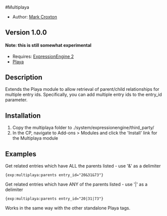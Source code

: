 #Multiplaya

* Author: [Mark Croxton](http://hallmark-design.co.uk/)

## Version 1.0.0 
#### Note: this is still somewhat experimental

* Requires: [ExpressionEngine 2](http://expressionengine.com/)
* [Playa](http://pixelandtonic.com/playa)

## Description

Extends the Playa module to allow retrieval of parent/child relationships for multiple entry ids. Specifically, you can add multiple entry ids to the entry_id parameter.

## Installation

1. Copy the multiplaya folder to ./system/expressionengine/third_party/
2. In the CP, navigate to Add-ons > Modules and click the 'Install' link for the Multiplaya module

## Examples

Get related entries which have ALL the parents listed - use '&' as a delimiter

	{exp:multiplaya:parents entry_id="20&31&73"}

Get related entries which have ANY of the parents listed - use '|' as a delimiter

	{exp:multiplaya:parents entry_id="20|31|73"}


Works in the same way with the other standalone Playa tags.

